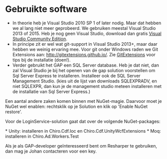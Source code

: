 Gebruikte software
==================

-   In theorie heb je Visual Studio 2010 SP 1 of later nodig. Maar dat
    hebben we al lang niet meer geprobeerd. We gebruiken meestal Visual
    Studio 2013 of 2015. Heb je nog geen Visual Studio, download dan
    gratis [Visual Studio Community
    Edition](https://www.visualstudio.com/en-us/products/visual-studio-community-vs.aspx).
-   In principe zit er wel wat git-support in Visual Studio 2013+, maar
    daar hebben we weinig ervaring mee. Voor git onder Windows raden we
    Git Extensions aan: http://gitextensions.github.io/. Zie
    [GitExtensions](GitExtensions.md) voor tips bij de installatie (doen!).
-   Verder gebruikt het GAP een SQL Server database. Heb je dat niet,
    dan zal Visual Studio je bij het openen van de gap solution
    voorstellen om Sql Server Express te installeren. Installeer ook de
    SQL Server Management Studio. (kies uit de lijst van downloads
    SQLEXPRADV, en niet SQLEXPR, dan kun je de management studio meteen
    installeren met de installatie van Sql Server Express.)

Een aantal andere zaken komen binnen met NuGet-magie. Daarvoor moet je
NuGet wel enablen: rechtsklik op je Solution en klik op 'Enable NuGet
restore'.

Voor de LoginService-solution gaat dat over de volgende NuGet-packages:

\* Unity: installeren in Chiro.Cdf.Ioc en Chiro.Cdf.UnityWcfExtensions
\* Moq: installeren in Chiro.Ad.Workers.Test

Als je als GAP-developer geïnteresseerd bent om Resharper te gebruiken,
dan mag je Johan contacteren voor een key.
